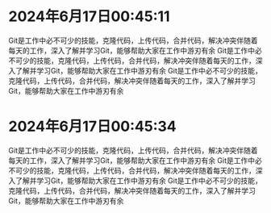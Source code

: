 # 2024年6月17日00:45:11
Git是工作中必不可少的技能，克隆代码，上传代码，合并代码，解决冲突伴随着每天的工作，深入了解并学习Git，能够帮助大家在工作中游刃有余
Git是工作中必不可少的技能，克隆代码，上传代码，合并代码，解决冲突伴随着每天的工作，深入了解并学习Git，能够帮助大家在工作中游刃有余
Git是工作中必不可少的技能，克隆代码，上传代码，合并代码，解决冲突伴随着每天的工作，深入了解并学习Git，能够帮助大家在工作中游刃有余

# 2024年6月17日00:45:34
Git是工作中必不可少的技能，克隆代码，上传代码，合并代码，解决冲突伴随着每天的工作，深入了解并学习Git，能够帮助大家在工作中游刃有余
Git是工作中必不可少的技能，克隆代码，上传代码，合并代码，解决冲突伴随着每天的工作，深入了解并学习Git，能够帮助大家在工作中游刃有余
Git是工作中必不可少的技能，克隆代码，上传代码，合并代码，解决冲突伴随着每天的工作，深入了解并学习Git，能够帮助大家在工作中游刃有余